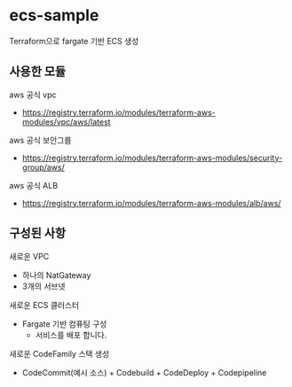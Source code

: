 # ecs-sample
Terraform으로 fargate 기반 ECS 생성

## 사용한 모듈
aws 공식 vpc
- https://registry.terraform.io/modules/terraform-aws-modules/vpc/aws/latest
  
aws 공식 보안그룹
- https://registry.terraform.io/modules/terraform-aws-modules/security-group/aws/
  
aws 공식 ALB
- https://registry.terraform.io/modules/terraform-aws-modules/alb/aws/

## 구성된 사항
새로운 VPC
- 하나의 NatGateway
- 3개의 서브넷

새로운 ECS 클러스터
- Fargate 기반 컴퓨팅 구성
    + 서비스를 배포 합니다.

새로운 CodeFamily 스택 생성
- CodeCommit(예시 소스) + Codebuild + CodeDeploy + Codepipeline 

